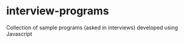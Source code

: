 # interview-programs
Collection of sample programs (asked in interviews) developed using Javascript
